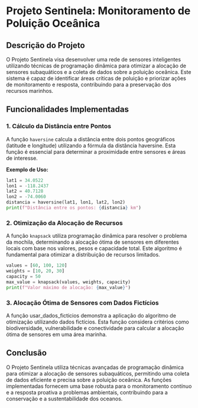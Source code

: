 # Projeto Sentinela: Monitoramento de Poluição Oceânica

## Descrição do Projeto

O Projeto Sentinela visa desenvolver uma rede de sensores inteligentes utilizando técnicas de programação dinâmica para otimizar a alocação de sensores subaquáticos e a coleta de dados sobre a poluição oceânica. Este sistema é capaz de identificar áreas críticas de poluição e priorizar ações de monitoramento e resposta, contribuindo para a preservação dos recursos marinhos.

## Funcionalidades Implementadas

### 1. Cálculo da Distância entre Pontos

A função `haversine` calcula a distância entre dois pontos geográficos (latitude e longitude) utilizando a fórmula da distância haversine. Esta função é essencial para determinar a proximidade entre sensores e áreas de interesse.

**Exemplo de Uso:**
```python
lat1 = 34.0522
lon1 = -118.2437
lat2 = 40.7128
lon2 = -74.0060
distancia = haversine(lat1, lon1, lat2, lon2)
print(f"Distância entre os pontos: {distancia} km")
```

### 2. Otimização da Alocação de Recursos
A função `knapsack` utiliza programação dinâmica para resolver o problema da mochila, determinando a alocação ótima de sensores em diferentes locais com base nos valores, pesos e capacidade total. Este algoritmo é fundamental para otimizar a distribuição de recursos limitados.
```python
values = [60, 100, 120]
weights = [10, 20, 30]
capacity = 50
max_value = knapsack(values, weights, capacity)
print(f"Valor máximo de alocação: {max_value}")
```



### 3. Alocação Ótima de Sensores com Dados Fictícios
A função usar_dados_ficticios demonstra a aplicação do algoritmo de otimização utilizando dados fictícios. Esta função considera critérios como biodiversidade, vulnerabilidade e conectividade para calcular a alocação ótima de sensores em uma área marinha.



## Conclusão
O Projeto Sentinela utiliza técnicas avançadas de programação dinâmica para otimizar a alocação de sensores subaquáticos, permitindo uma coleta de dados eficiente e precisa sobre a poluição oceânica. As funções implementadas fornecem uma base robusta para o monitoramento contínuo e a resposta proativa a problemas ambientais, contribuindo para a conservação e a sustentabilidade dos oceanos.